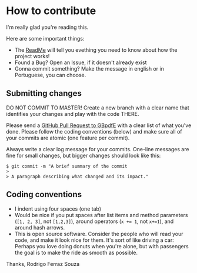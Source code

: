 # How to contribute

I'm really glad you're reading this.

Here are some important things:

- The [ReadMe](https://github.com/CodeWracker/GoogleBooks-pdf-extractor/blob/master/README.md) will tell you evething you need to know about how the project works!
- Found a Bug? Open an Issue, if it doesn't already exist
- Gonna commit something? Make the message in english or in Portuguese, you can choose.

## Submitting changes

DO NOT COMMIT TO MASTER! Create a new branch with a clear name that identifies your changes and play with the code THERE.

Please send a [GitHub Pull Request to GBpdfE](https://github.com/CodeWracker/GoogleBooks-pdf-extractor/new/master/pull/new/develop) with a clear list of what you've done. Please follow the coding conventions (below) and make sure all of your commits are atomic (one feature per commit).

Always write a clear log message for your commits. One-line messages are fine for small changes, but bigger changes should look like this:

    $ git commit -m "A brief summary of the commit
    >
    > A paragraph describing what changed and its impact."

## Coding conventions

- I indent using four spaces (one tab)
- Would be nice if you put spaces after list items and method parameters (`[1, 2, 3]`, not `[1,2,3]`), around operators (`x += 1`, not `x+=1`), and around hash arrows.
- This is open source software. Consider the people who will read your code, and make it look nice for them. It's sort of like driving a car: Perhaps you love doing donuts when you're alone, but with passengers the goal is to make the ride as smooth as possible.

Thanks,
Rodrigo Ferraz Souza
